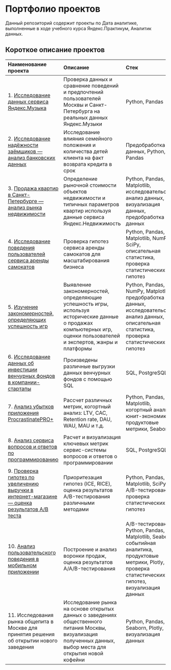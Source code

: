 # Портфолио проектов

Данный репозиторий содержит проекты по Дата аналитике, выполненные в ходе учебного курса Яндекс.Практикум, Аналитик данных.

## Короткое описание проектов 

|Наименование проекта                                  |Описание                    |Стек                    |
|:----------------------------------------|:------------------------------------|:------------------------------------|
|1. [Исследование данных сервиса Яндекс.Музыка](https://github.com/AmestOsipyan/Portfolio_Data-Analytics/tree/main/1.%20Music%20Service)|Проверка данных и сравнение поведений и предпочтений пользователей Москвы и Санкт-Петербурга на реальных данных Яндекс.Музыки|Python, Pandas|
|2. [Исследование надёжности заёмщиков — анализ банковских данных](https://github.com/AmestOsipyan/Portfolio_Data-Analytics/tree/main/2.%20Banking%20data%20analysis)|Исследование влияния семейного положения и количества детей клиента на факт возврата кредита в срок|Предобработка данных, Python, Pandas|
|3. [Продажа квартир в Санкт-Петербурге — анализ рынка недвижимости](https://github.com/AmestOsipyan/Portfolio_Data-Analytics/tree/main/3.%20Real%20estate%20market)|Определение рыночной стоимости объектов недвижимости и типичных параметров квартир используя данные сервиса Яндекс.Недвижимость|Python, Pandas, Matplotlib, исследовательский анализ данных, визуализация данных, предобработка данных|
|4. [Исследование поведения пользователей сервиса аренды самокатов](https://github.com/AmestOsipyan/Portfolio_Data-Analytics/tree/main/4.%20Scooter%20rental%20service)|Проверка гипотез сервиса аренды самокатов для масштабирования бизнеса|Python, Pandas, Matplotlib, NumPy, SciPy, описательная статистика, проверка статистических гипотез|
|5. [Изучение закономерностей, определяющих успешность игр](https://github.com/AmestOsipyan/Portfolio_Data-Analytics/tree/main/5.%20Patterns%20in%20Gamedev)|Выявление закономерностей, определяющие успешность игры, используя исторические данные о продажах компьютерных игр, оценки пользователей и экспертов, жанры и платформы|Python, Pandas, NumPy, Matplotlib, предобработка данных, исследовательский анализ данных, описательная статистика, проверка статистических гипотез|
|6. [Исследование данных об инвестиции венчурных фондов в компании-стартапы](https://github.com/AmestOsipyan/Portfolio_Data-Analytics/tree/main/6.%20Venture%20funds)|Произведены различные выгрузки данных венчурных фондов с помощью SQL|SQL, PostgreSQL| 
|7. [Анализ убытков приложения ProcrastinatePRO+](https://github.com/AmestOsipyan/Portfolio_Data-Analytics/tree/main/7.%20Loss%20analysis%20for%20App)|Рассчет различных метрик, когортный анализ: LTV, CAC, Retention rate, DAU, WAU, MAU и т.д.|Python, Pandas, Matplotlib, когортный анализ, юнит-экономика, продуктовые метрики, Seaborn|
|8. [Анализ сервиса вопросов и ответов по программированию](https://github.com/AmestOsipyan/Portfolio_Data-Analytics/tree/main/8.%20%20Q%26A%20Service%20on%20programming)|Расчет и визуализация ключевых метрик сервис-системы вопросов и ответов о программировании|SQL, PostgreSQL|
|9. [Проверка гипотез по увеличению выручки в интернет-магазине — оценка результатов A/B теста](https://github.com/AmestOsipyan/Portfolio_Data-Analytics/tree/main/9.%20A-B%20tests%20for%20online%20store)|Приоритезация гипотез (ICE, RICE), оценка результатов A/B-тестирования различными методами|Python, Pandas, Matplotlib, SciPy, A/B-тестирование, проверка статистических гипотез|
|10. [Анализ пользовательского поведения в мобильном приложении](https://github.com/AmestOsipyan/Portfolio_Data-Analytics/tree/main/10.%20%20User%20behavior%20in%20a%20mobile%20app)|Построение и анализ воронки продаж, оценка результатов A/A/B-тестирования |A/B-тестирование, Python, Pandas, Matplotlib, Seaborn, событийная аналитика, продуктовые метрики, Plotly, проверка статистических гипотез, визуализация данных|
|11. Исследования рынка общепита в Москве для принятия решения об открытии нового заведения |Исследование рынка на основе открытых данных о заведениях общественного питания Москвы, визуализация полученных данных, выбор места для открытия новой кофейни | Python, Pandas, Seaborn, Plotly, визуализация данных|


